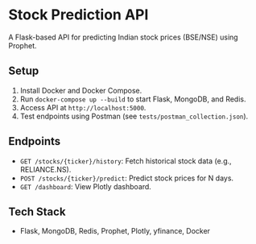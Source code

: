 # Stock Prediction API

A Flask-based API for predicting Indian stock prices (BSE/NSE) using Prophet.

## Setup
1. Install Docker and Docker Compose.
2. Run `docker-compose up --build` to start Flask, MongoDB, and Redis.
3. Access API at `http://localhost:5000`.
4. Test endpoints using Postman (see `tests/postman_collection.json`).

## Endpoints
- `GET /stocks/{ticker}/history`: Fetch historical stock data (e.g., RELIANCE.NS).
- `POST /stocks/{ticker}/predict`: Predict stock prices for N days.
- `GET /dashboard`: View Plotly dashboard.

## Tech Stack
- Flask, MongoDB, Redis, Prophet, Plotly, yfinance, Docker